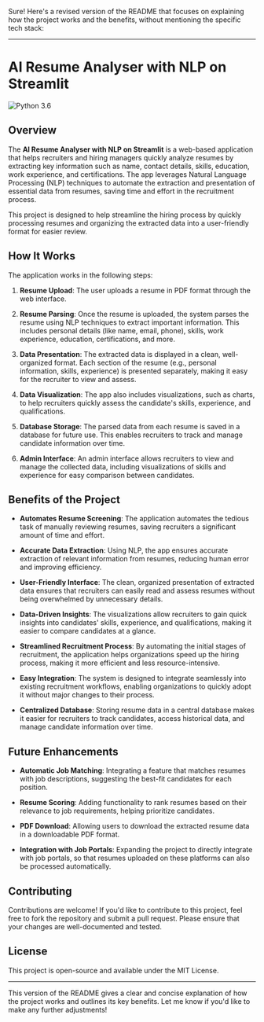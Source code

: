 Sure! Here's a revised version of the README that focuses on explaining how the project works and the benefits, without mentioning the specific tech stack:

---

# **AI Resume Analyser with NLP on Streamlit**

![Python 3.6](https://img.shields.io/badge/Python-3.6-brightgreen.svg)

## Overview

The **AI Resume Analyser with NLP on Streamlit** is a web-based application that helps recruiters and hiring managers quickly analyze resumes by extracting key information such as name, contact details, skills, education, work experience, and certifications. The app leverages Natural Language Processing (NLP) techniques to automate the extraction and presentation of essential data from resumes, saving time and effort in the recruitment process.

This project is designed to help streamline the hiring process by quickly processing resumes and organizing the extracted data into a user-friendly format for easier review.

## How It Works

The application works in the following steps:

1. **Resume Upload**: The user uploads a resume in PDF format through the web interface.
   
2. **Resume Parsing**: Once the resume is uploaded, the system parses the resume using NLP techniques to extract important information. This includes personal details (like name, email, phone), skills, work experience, education, certifications, and more.

3. **Data Presentation**: The extracted data is displayed in a clean, well-organized format. Each section of the resume (e.g., personal information, skills, experience) is presented separately, making it easy for the recruiter to view and assess.

4. **Data Visualization**: The app also includes visualizations, such as charts, to help recruiters quickly assess the candidate's skills, experience, and qualifications.

5. **Database Storage**: The parsed data from each resume is saved in a database for future use. This enables recruiters to track and manage candidate information over time.

6. **Admin Interface**: An admin interface allows recruiters to view and manage the collected data, including visualizations of skills and experience for easy comparison between candidates.

## Benefits of the Project

- **Automates Resume Screening**: The application automates the tedious task of manually reviewing resumes, saving recruiters a significant amount of time and effort.
  
- **Accurate Data Extraction**: Using NLP, the app ensures accurate extraction of relevant information from resumes, reducing human error and improving efficiency.

- **User-Friendly Interface**: The clean, organized presentation of extracted data ensures that recruiters can easily read and assess resumes without being overwhelmed by unnecessary details.

- **Data-Driven Insights**: The visualizations allow recruiters to gain quick insights into candidates' skills, experience, and qualifications, making it easier to compare candidates at a glance.

- **Streamlined Recruitment Process**: By automating the initial stages of recruitment, the application helps organizations speed up the hiring process, making it more efficient and less resource-intensive.

- **Easy Integration**: The system is designed to integrate seamlessly into existing recruitment workflows, enabling organizations to quickly adopt it without major changes to their process.

- **Centralized Database**: Storing resume data in a central database makes it easier for recruiters to track candidates, access historical data, and manage candidate information over time.

## Future Enhancements

- **Automatic Job Matching**: Integrating a feature that matches resumes with job descriptions, suggesting the best-fit candidates for each position.
  
- **Resume Scoring**: Adding functionality to rank resumes based on their relevance to job requirements, helping prioritize candidates.

- **PDF Download**: Allowing users to download the extracted resume data in a downloadable PDF format.

- **Integration with Job Portals**: Expanding the project to directly integrate with job portals, so that resumes uploaded on these platforms can also be processed automatically.

## Contributing

Contributions are welcome! If you'd like to contribute to this project, feel free to fork the repository and submit a pull request. Please ensure that your changes are well-documented and tested.

## License

This project is open-source and available under the MIT License.

---

This version of the README gives a clear and concise explanation of how the project works and outlines its key benefits. Let me know if you'd like to make any further adjustments!
